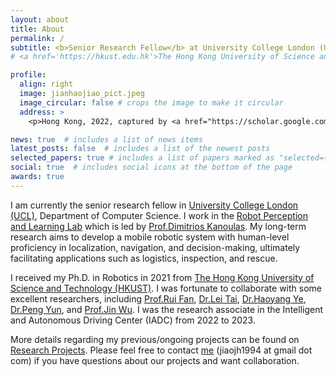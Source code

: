 ```yaml
---
layout: about
title: About
permalink: /
subtitle: <b>Senior Research Fellow</b> at University College London (UCL) <br>  <br> Mobile Robot, Navigation, Embodied Intelligence
# <a href='https://hkust.edu.hk'>The Hong Kong University of Science and Technology</a>. 

profile:
  align: right
  image: jianhaojiao_pict.jpeg
  image_circular: false # crops the image to make it circular
  address: >
    <p>Hong Kong, 2022, captured by <a href="https://scholar.google.com/citations?user=HEdF3JMAAAAJ&hl=en">Ren Xin</a></p>

news: true  # includes a list of news items
latest_posts: false  # includes a list of the newest posts
selected_papers: true # includes a list of papers marked as "selected={true}"
social: true  # includes social icons at the bottom of the page
awards: true
---
```

I am currently the senior research fellow in <a href="https://www.ucl.ac.uk/">University College London (UCL)</a>, Department of Computer Science.
I work in the <a href="https://rpl-as-ucl.github.io/">Robot Perception and Learning Lab</a> which is led by <a href="https://scholar.google.com/citations?user=cE8_5EsAAAAJ&hl=en">Prof.Dimitrios Kanoulas</a>. 
My long-term research aims to develop a mobile robotic system with human-level proficiency in localization, navigation, and decision-making, ultimately facilitating applications such as logistics, inspection, and rescue.


I received my Ph.D. in Robotics in 2021 from <a href='https://hkust.edu.hk'>The Hong Kong University of Science and Technology (HKUST)</a>.
I was fortunate to collaborate with some excellent researchers, including 
<a href='https://scholar.google.com/citations?user=P5AJTXcAAAAJ&hl=en'>Prof.Rui Fan</a>, 
<a href='https://scholar.google.com/citations?user=RjOPTHIAAAAJ&hl=en'>Dr.Lei Tai</a>, 
<a href='https://scholar.google.com/citations?user=FxARbSYAAAAJ&hl=en'>Dr.Haoyang Ye</a>, 
<a href='https://scholar.google.com/citations?user=alRGtgwAAAAJ&hl=en'>Dr.Peng Yun</a>, and
<a href='https://zarathustr.github.io/'>Prof.Jin Wu</a>.
I was the research associate in the Intelligent and Autonomous Driving Center (IADC) from 2022 to 2023.

More details regarding my previous/ongoing projects can be found on <a href="projects">Research Projects</a>. 
Please feel free to contact <a href="mailto:jiaojh1994@gmail.com">me</a> (jiaojh1994 at gmail dot com) if you have questions about our projects and want collaboration.

<!-- 
Write your biography here. Tell the world about yourself. Link to your favorite [subreddit](http://reddit.com). You can put a picture in, too. The code is already in, just name your picture `prof_pic.jpg` and put it in the `img/` folder.

Put your address / P.O. box / other info right below your picture. You can also disable any of these elements by editing `profile` property of the YAML header of your `_pages/about.md`. Edit `_bibliography/papers.bib` and Jekyll will render your [publications page](/al-folio/publications/) automatically.

Link to your social media connections, too. This theme is set up to use [Font Awesome icons](http://fortawesome.github.io/Font-Awesome/) and [Academicons](https://jpswalsh.github.io/academicons/), like the ones below. Add your Facebook, Twitter, LinkedIn, Google Scholar, or just disable all of them. -->
